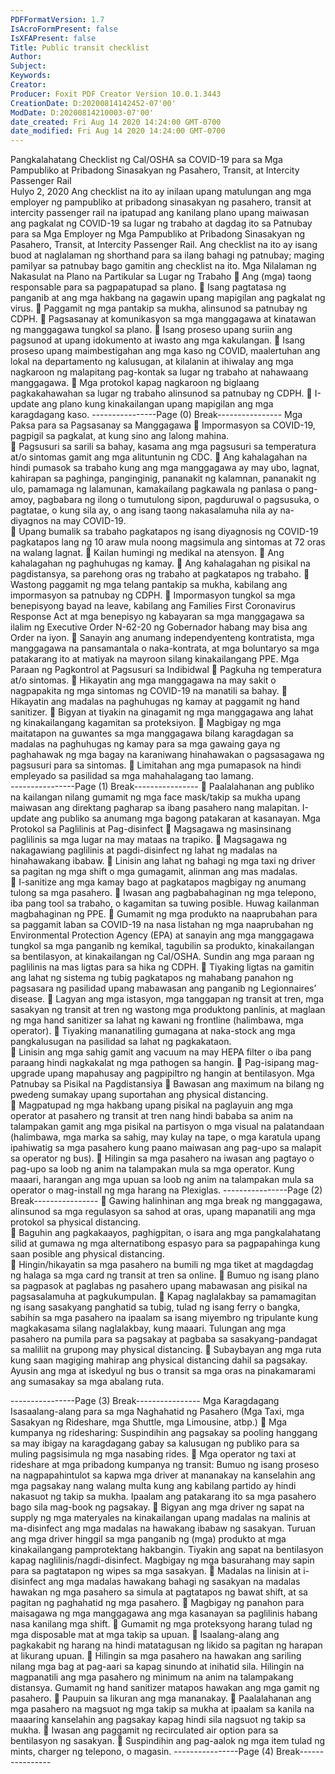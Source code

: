 ```yaml
---
PDFFormatVersion: 1.7
IsAcroFormPresent: false
IsXFAPresent: false
Title: Public transit checklist
Author: 
Subject: 
Keywords: 
Creator: 
Producer: Foxit PDF Creator Version 10.0.1.3443
CreationDate: D:20200814142452-07'00'
ModDate: D:20200814210003-07'00'
date_created: Fri Aug 14 2020 14:24:00 GMT-0700
date_modified: Fri Aug 14 2020 14:24:00 GMT-0700
---
```

Pangkalahatang Checklist ng Cal/OSHA sa COVID-19 
para sa Mga Pampubliko at Pribadong Sinasakyan ng 
Pasahero, Transit, at Intercity Passenger Rail   
Hulyo 2, 2020 
Ang checklist na ito ay inilaan upang matulungan ang mga employer ng pampubliko at 
pribadong sinasakyan ng pasahero, transit at intercity passenger rail na ipatupad ang kanilang 
plano upang maiwasan ang pagkalat ng COVID-19 sa lugar ng trabaho at dagdag ito sa 
Patnubay para sa Mga Employer ng Mga Pampubliko at Pribadong Sinasakyan ng Pasahero, 
Transit, at Intercity Passenger Rail. Ang checklist na ito ay isang buod at naglalaman ng shorthand 
para sa ilang bahagi ng patnubay; maging pamilyar sa patnubay bago gamitin ang checklist na 
ito. 
Mga Nilalaman ng Nakasulat na Plano na 
Partikular sa Lugar ng Trabaho 
 Ang (mga) taong responsable para sa pagpapatupad sa plano. 
 Isang pagtatasa ng panganib at ang mga hakbang na gagawin upang 
mapigilan ang pagkalat ng virus. 
 Paggamit ng mga pantakip sa mukha, alinsunod sa patnubay ng CDPH. 
 Pagsasanay at komunikasyon sa mga manggagawa at kinatawan ng 
manggagawa tungkol sa plano. 
 Isang proseso upang suriin ang pagsunod at upang idokumento at iwasto ang 
mga kakulangan. 
 Isang proseso upang maimbestigahan ang mga kaso ng COVID, maalertuhan 
ang lokal na departamento ng kalusugan, at kilalanin at ihiwalay ang mga 
nagkaroon ng malapitang pag-kontak sa lugar ng trabaho at nahawaang 
manggagawa. 
 Mga protokol kapag nagkaroon ng biglaang pagkakahawahan sa lugar ng 
trabaho alinsunod sa patnubay ng CDPH. 
 I-update ang plano kung kinakailangan upang mapigilan ang mga
karagdagang kaso. 
----------------Page (0) Break----------------
Mga Paksa para sa Pagsasanay sa 
Manggagawa 
 Impormasyon sa COVID-19, pagpigil sa pagkalat, at kung sino ang lalong 
mahina.  
 Pagsusuri sa sarili sa bahay, kasama ang mga pagsusuri sa temperatura at/o 
sintomas gamit ang mga alituntunin ng CDC. 
 Ang kahalagahan na hindi pumasok sa trabaho kung ang mga manggagawa 
ay may ubo, lagnat, kahirapan sa paghinga, panginginig, pananakit ng 
kalamnan, pananakit ng ulo, pamamaga ng lalamunan, kamakailang 
pagkawala ng panlasa o pang-amoy, pagbabara ng ilong o tumutulong sipon, 
pagduruwal o pagsusuka, o pagtatae, o kung sila ay, o ang isang taong 
nakasalamuha nila ay na-diyagnos na may COVID-19.  
 Upang bumalik sa trabaho pagkatapos ng isang diyagnosis ng COVID-19 
pagkatapos lang ng 10 araw mula noong magsimula ang sintomas at 72 oras na 
walang lagnat. 
 Kailan humingi ng medikal na atensyon. 
 Ang kahalagahan ng paghuhugas ng kamay. 
 Ang kahalagahan ng pisikal na pagdistansya, sa parehong oras ng trabaho at 
pagkatapos ng trabaho. 
 Wastong paggamit ng mga telang pantakip sa mukha, kabilang ang 
impormasyon sa patnubay ng CDPH. 
 Impormasyon tungkol sa mga benepisyong bayad na leave, kabilang ang 
Families First Coronavirus Response Act at mga benepisyo ng kabayaran sa mga 
manggagawa sa ilalim ng Executive Order N-62-20 ng Gobernador habang may 
bisa ang Order na iyon. 
 Sanayin ang anumang independyenteng kontratista, mga manggagawa na 
pansamantala o naka-kontrata, at mga boluntaryo sa mga patakarang ito at 
matiyak na mayroon silang kinakailangang PPE. 
Mga Paraan ng Pagkontrol at Pagsusuri sa 
Indibidwal 
 Pagkuha ng temperatura at/o sintomas. 
 Hikayatin ang mga manggagawa na may sakit o nagpapakita ng mga sintomas 
ng COVID-19 na manatili sa bahay. 
 Hikayatin ang madalas na paghuhugas ng kamay at paggamit ng hand sanitizer. 
 Bigyan at tiyakin na ginagamit ng mga manggagawa ang lahat ng 
kinakailangang kagamitan sa proteksiyon. 
 Magbigay ng mga maitatapon na guwantes sa mga manggagawa bilang 
karagdagan sa madalas na paghuhugas ng kamay para sa mga gawaing gaya 
ng paghahawak ng mga bagay na karaniwang hinahawakan o pagsasagawa 
ng pagsusuri para sa sintomas. 
 Limitahan ang mga pumapasok na hindi empleyado sa pasilidad sa mga 
mahahalagang tao lamang.  
----------------Page (1) Break----------------
 Paalalahanan ang publiko na kailangan nilang gumamit ng mga face 
mask/takip sa mukha upang maiwasan ang direktang pagharap sa ibang 
pasahero nang malapitan. I-update ang publiko sa anumang mga bagong 
patakaran at kasanayan. 
Mga Protokol sa Paglilinis at Pag-disinfect 
 Magsagawa ng masinsinang paglilinis sa mga lugar na may mataas na trapiko. 
 Magsagawa ng nakagawiang paglilinis at pagdi-disinfect ng lahat ng madalas 
na hinahawakang ibabaw. 
 Linisin ang lahat ng bahagi ng mga taxi ng driver sa pagitan ng mga shift o mga 
gumagamit, alinman ang mas madalas.  
 I-sanitize ang mga kamay bago at pagkatapos magbigay ng anumang tulong 
sa mga pasahero. 
 Iwasan ang pagbabahaginan ng mga telepono, iba pang tool sa trabaho, o 
kagamitan sa tuwing posible. Huwag kailanman magbahaginan ng PPE. 
 Gumamit ng mga produkto na naaprubahan para sa paggamit laban sa COVID-19 
na nasa listahan ng mga naaprubahan ng Environmental Protection Agency (EPA) 
at sanayin ang mga manggagawa tungkol sa mga panganib ng kemikal, tagubilin 
sa produkto, kinakailangan sa bentilasyon, at kinakailangan ng Cal/OSHA. Sundin 
ang mga paraan ng paglilinis na mas ligtas para sa hika ng CDPH. 
 Tiyaking ligtas na gamitin ang lahat ng sistema ng tubig pagkatapos ng 
mahabang panahon ng pagsasara ng pasilidad upang mabawasan ang 
panganib ng Legionnaires’ disease. 
 Lagyan ang mga istasyon, mga tanggapan ng transit at tren, mga sasakyan ng 
transit at tren ng wastong mga produktong panlinis, at maglaan ng mga hand 
sanitizer sa lahat ng kawani ng frontline (halimbawa, mga operator). 
 Tiyaking mananatiling gumagana at naka-stock ang mga pangkalusugan na 
pasilidad sa lahat ng pagkakataon.  
 Linisin ang mga sahig gamit ang vacuum na may HEPA filter o iba pang paraang 
hindi nagkakalat ng mga pathogen sa hangin. 
 Pag-isipang mag-upgrade upang mapahusay ang pagpipiltro ng hangin at 
bentilasyon. 
Mga Patnubay sa Pisikal na Pagdistansiya 
 Bawasan ang maximum na bilang ng pwedeng sumakay upang suportahan ang 
physical distancing.  
 Magpatupad ng mga hakbang upang pisikal na paglayuin ang mga operator at 
pasahero ng transit at tren nang hindi bababa sa anim na talampakan gamit 
ang mga pisikal na partisyon o mga visual na palatandaan (halimbawa, mga 
marka sa sahig, may kulay na tape, o mga karatula upang ipahiwatig sa mga 
pasahero kung paano maiwasan ang pag-upo sa malapit sa operator ng bus). 
 Hilingin sa mga pasahero na iwasan ang pagtayo o pag-upo sa loob ng anim na 
talampakan mula sa mga operator. Kung maaari, harangan ang mga upuan sa 
loob ng anim na talampakan mula sa operator o mag-install ng mga harang na 
Plexiglas. 
----------------Page (2) Break----------------
 Gawing halinhinan ang mga break ng manggagawa, alinsunod sa mga 
regulasyon sa sahod at oras, upang mapanatili ang mga protokol sa physical 
distancing.  
 Baguhin ang pagkakaayos, paghigpitan, o isara ang mga pangkalahatang silid 
at gumawa ng mga alternatibong espasyo para sa pagpapahinga kung saan 
posible ang physical distancing.  
 Hingin/hikayatin sa mga pasahero na bumili ng mga tiket at magdagdag ng 
halaga sa mga card ng transit at tren sa online. 
 Bumuo ng isang plano sa pagpasok at paglabas ng pasahero upang 
mabawasan ang pisikal na pagsasalamuha at pagkukumpulan. 
 Kapag naglalakbay sa pamamagitan ng isang sasakyang panghatid sa tubig, 
tulad ng isang ferry o bangka, sabihin sa mga pasahero na ipaalam sa isang 
miyembro ng tripulante kung magkakasama silang naglalakbay, kung maaari. 
Tulungan ang mga pasahero na pumila para sa pagsakay at pagbaba sa 
sasakyang-pandagat sa maliliit na grupong may physical distancing. 
 Subaybayan ang mga ruta kung saan magiging mahirap ang physical distancing 
dahil sa pagsakay. Ayusin ang mga at iskedyul ng bus o transit sa mga oras na 
pinakamarami ang sumasakay sa mga abalang ruta. 
  
----------------Page (3) Break----------------
Mga Karagdagang Isasaalang-alang para sa 
mga Naghahatid ng Pasahero (Mga Taxi, mga 
Sasakyan ng Rideshare, mga Shuttle, mga 
Limousine, atbp.) 
 Mga kumpanya ng ridesharing: Suspindihin ang pagsakay sa pooling hanggang 
sa may ibigay na karagdagang gabay sa kalusugan ng publiko para sa muling 
pagsisimula ng mga nasabing rides. 
 Mga operator ng taxi at rideshare at mga pribadong kumpanya ng transit: 
Bumuo ng isang proseso na nagpapahintulot sa kapwa mga driver at 
mananakay na kanselahin ang mga pagsakay nang walang multa kung ang 
kabilang partido ay hindi nakasuot ng takip sa mukha. Ipaalam ang patakarang 
ito sa mga pasahero bago sila mag-book ng pagsakay. 
 Bigyan ang mga driver ng sapat na supply ng mga materyales na kinakailangan 
upang madalas na malinis at ma-disinfect ang mga madalas na hawakang 
ibabaw ng sasakyan. Turuan ang mga driver hinggil sa mga panganib ng (mga) 
produkto at mga kinakailangang pamprotektang hakbangin. Tiyakin ang sapat 
na bentilasyon kapag naglilinis/nagdi-disinfect. Magbigay ng mga basurahang 
may sapin para sa pagtatapon ng wipes sa mga sasakyan. 
 Madalas na linisin at i-disinfect ang mga madalas hawakang bahagi ng sasakyan 
na madalas hawakan ng mga pasahero sa simula at pagtatapos ng bawat shift, 
at sa pagitan ng paghahatid ng mga pasahero. 
 Magbigay ng panahon para maisagawa ng mga manggagawa ang mga 
kasanayan sa paglilinis habang nasa kanilang mga shift. 
 Gumamit ng mga proteksyong harang tulad ng mga disposable mat at mga 
takip sa upuan. 
 Isaalang-alang ang pagkakabit ng harang na hindi matatagusan ng likido sa 
pagitan ng harapan at likurang upuan. 
 Hilingin sa mga pasahero na hawakan ang sariling nilang mga bag at pag-aari 
sa kapag sinundo at inihatid sila. Hilingin na magpanatili ang mga pasahero ng 
minimum na anim na talampakang distansya. Gumamit ng hand sanitizer 
matapos hawakan ang mga gamit ng pasahero. 
 Paupuin sa likuran ang mga mananakay. 
 Paalalahanan ang mga pasahero na magsuot ng mga takip sa mukha at 
ipaalam sa kanila na maaaring kanselahin ang pagsakay kapag hindi sila 
nagsuot ng takip sa mukha. 
 Iwasan ang paggamit ng recirculated air option para sa bentilasyon ng 
sasakyan. 
 Suspindihin ang pag-aalok ng mga item tulad ng mints, charger ng telepono, o 
magasin. 
----------------Page (4) Break----------------
